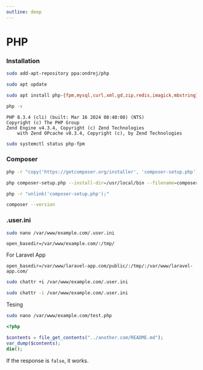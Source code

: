 ```yaml
---
outline: deep
---
```


# PHP

### Installation

```bash
sudo add-apt-repository ppa:ondrej/php
```

```bash
sudo apt update
```

```bash
sudo apt install php-{fpm,mysql,curl,xml,gd,zip,redis,imagick,mbstring}
```

```bash
php -v
```

```
PHP 8.3.4 (cli) (built: Mar 16 2024 08:40:08) (NTS)
Copyright (c) The PHP Group
Zend Engine v4.3.4, Copyright (c) Zend Technologies
    with Zend OPcache v8.3.4, Copyright (c), by Zend Technologies
```    

```bash
sudo systemctl status php-fpm
```

### Composer

```bash
php -r "copy('https://getcomposer.org/installer', 'composer-setup.php');"

php composer-setup.php --install-dir=/usr/local/bin --filename=composer

php -r "unlink('composer-setup.php');"
```

```bash
composer --version
```

### .user.ini

```bash
sudo nano /var/www/example.com/.user.ini
```

```
open_basedir=/var/www/example.com/:/tmp/
```

For Laravel App

```
open_basedir=/var/www/laravel-app.com/public/:/tmp/:/var/www/laravel-app.com/
```

```bash
sudo chattr +i /var/www/example.com/.user.ini
```

```bash
sudo chattr -i /var/www/example.com/.user.ini
```

Tesing

```bash
sudo nano /var/www/example.com/test.php
```

```php
<?php

$contents = file_get_contents("../another.com/README.md");
var_dump($contents);
die();
```

If the response is `false`, it works.
